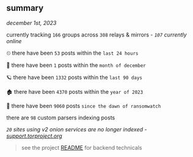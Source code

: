 
## summary
_december 1st, 2023_

currently tracking `166` groups across `308` relays & mirrors - _`107` currently online_

⏲ there have been `53` posts within the `last 24 hours`

🦈 there have been `1` posts within the `month of december`

🪐 there have been `1332` posts within the `last 90 days`

🏚 there have been `4370` posts within the `year of 2023`

🦕 there have been `9060` posts `since the dawn of ransomwatch`

there are `98` custom parsers indexing posts

_`20` sites using v2 onion services are no longer indexed - [support.torproject.org](https://support.torproject.org/onionservices/v2-deprecation/)_

> see the project [README](https://github.com/joshhighet/ransomwatch#ransomwatch--) for backend technicals
